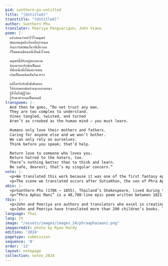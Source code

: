 ```yaml
---
pid: sunthorn-pu-untitled
title: "(Untitled)"
transtitle: "(Untitled)"
author: Sunthorn Phu
translator: Peeriya Pongsarigun; John Viano
poem: |-
  แล้วสอนว่าอย่าไว้ใจมนุษย์
  มันแสนสุดลึกล้ำเหลือกำหนด
  ถึงเถาวัลย์พันเกี่ยวที่เลี้ยวลด
  ก็ไม่คดเหมือนหนึ่งในน้ำใจคน

  มนุษย์นี้ที่รักอยู่สองสถาน
  บิดามารดารักมักเป็นผล
  ที่พึ่งหนึ่งพึ่งได้แต่กายตน
  เกิดเป็นคนคิดเห็นจึงเจรจา

  แม้ใครรักรักมั่งชังชังตอบ
  ให้รอบคอบคิดอ่านนะหลานหนา
  รู้สิ่งใดไม่สู้รู้วิชา
  รู้รักษาตัวรอดเป็นยอดดี
transpoem: |-
  And then he goes, “Do not trust any man.
  They are too complex to understand.
  Vines tangled, twisted, and turned
  Aren’t as crooked as the human mind — you must learn.

  Humans only love their mothers and fathers.
  Caring for anyone else and we won’t bother.
  We can only rely on ourselves.
  Think before you speak; that’d help.

  Return love to someone who loves you.
  Return hatred to the haters, too.
  There’s nothing better than to think and learn.
  Be safe, dearest; that’s my singular concern.”
note: |-
  <p>We translated this work because it was one of the first fantasy epics written in Thai. Sunthorn Phu’s imagination goes far beyond the typical genres and imagery of traditional Thai literature, which mainly discusses Buddhism, karma, and the concept of heaven and hell. He features fantastical creatures and situations like mermaids, demons, the magical onyx horse, a hermit who rode rainbows and a man who had a child with a mermaid. We also seek to increase awareness of and access to the works of Thailand’s most talented author (Amazon has only one listing of his work in English) and to share Thailand’s rich literary heritage with the world.</p>
  <p>The scene we translated occurs after Sutsakhon, the son of Phra Aphai Mani and the mermaid, has been robbed by the naked priest. The naked priest has stolen Sutsakhon’s magic cane and onyx horse, then pushes Sutsakhon off a cliff, but the hermit saves him and teaches him a life lesson, as in the poem. Thai children study this poem in primary school, and it has been a part of the curriculum for over sixty years. It is so popular that if you ask any Thai student (and many adults), they would most likely recite the passage from memory on the spot.</p>
abio: |-
  <p>Sunthorn Phu (1786 – 1855), Thailand’s Shakespeare, lived during the Rattanakosin Period between the reigns of King Rama I and King Rama IV. He was famous for his epic poetry and memoirs. He invented “internal rhyming” (rhymes within each half line that are additional to the standard Klon Suphap rhyme scheme — see translators’ note), which became his signature. In 1986, he was honored by UNESCO as a world poet and Thai children study his poems to this day.</p>
  <p>“Phra Aphai Mani” is a 48,700-line epic poem written between 1821 and 1845. During that time, Sunthorn Phu flourished because of King Rama II’s patronage, which stemmed from His love of literature and poetry. Phra Aphai Mani was completed early in the reign of King Rama III, which became Sunthorn Phu’s dark period because the King focused His patronage on commerce and economy instead of literature. Sunthorn Phu struggled financially and so became a Buddhist monk for eighteen years. Sunthorn Phu’s experience as a monk may have influenced the ending of the epic tale, as Phra Aphai Mani and several of his former wives embarked on a pilgrimage together, leaving the concerns of the secular world behind. It is common in Thailand that when people suffer grievously, they turn to Buddhism to detach themselves from their pain. Hence, it is plausible the titular character of Phra Aphai Mani represents Sunthorn Phu — how he saw himself and how he dealt with his struggles during his dark period.</p>
tbio: |-
  <p>John and Peeriya are authors and translators who excel in creating English language rhyme schemes which echo that of their sources, while accurately communicating the author’s message. They co-founded InterThaiMedia LLC to create media that brings people together across languages and cultures. InterThaiMedia’s first project was <em>Can You Carry Me?</em>, a children’s book about sibling rivalry. The second project was <em>Calm</em> by Cheewan Wisasa, an IBBY honor list book which helps children use their superpower of mindfulness to manage their feelings.</p>
  <p>John and Peeriya have translated more than 200 children’s books. They last published with <em>DoubleSpeak</em> in Spring 2023. InterThaiMedia provided voice-acting to the National Health Foundation of Thailand in a national effort to digitize children’s picture books, enabling a touch-and-say reading experience. Also, they are developing an application empowering children to learn English independently through use of color-coded grammar and vocabulary puzzles.</p>
language: Thai
lang: th
image: "/assets/images/images_24/phraaphaimani.png"
imagecredit: photo by Ryan Hardy
edition: '2024'
pagetype: submission
sequence: '0'
order: '13'
layout: notepage
collection: notes_2024
---
```

